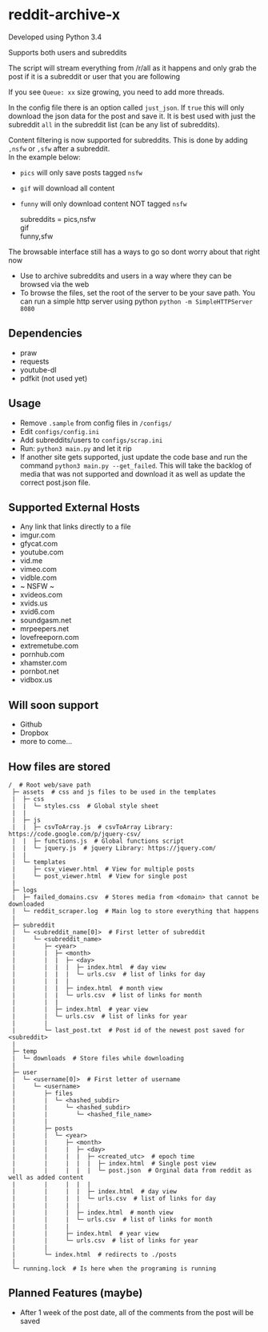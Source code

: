 # reddit-archive-x
  
Developed using Python 3.4

Supports both users and subreddits  

The script will stream everything from /r/all as it happens and only grab the post if it is a subreddit or user that you are following  

If you see `Queue: xx` size growing, you need to add more threads.

In the config file there is an option called `just_json`. If `true` this will only download the json data for the post and save it. It is best used with just the subreddit `all` in the subreddit list (can be any list of subreddits).


Content filtering is now supported for subreddits. This is done by adding `,nsfw` or `,sfw` after a subreddit.  
In the example below:
- `pics` will only save posts tagged `nsfw`
- `gif` will download all content
- `funny` will only download content NOT tagged `nsfw`

    subreddits = pics,nsfw   
                 gif   
                 funny,sfw   

The browsable interface still has a ways to go so dont worry about that right now

- Use to archive subreddits and users in a way where they can be browsed via the web
- To browse the files, set the root of the server to be your save path. You can run a simple http server using python `python -m SimpleHTTPServer 8080`

## Dependencies
- praw
- requests
- youtube-dl
- pdfkit (not used yet)


## Usage
- Remove `.sample` from config files in `/configs/`
- Edit `configs/config.ini`
- Add subreddits/users to `configs/scrap.ini`
- Run: `python3 main.py` and let it rip
- If another site gets supported, just update the code base and run the command `python3 main.py --get_failed`. This will take the backlog of media that was not supported and download it as well as update the correct post.json file.  


## Supported External Hosts
- Any link that links directly to a file
- imgur.com
- gfycat.com
- youtube.com
- vid.me
- vimeo.com
- vidble.com
- ~ NSFW ~
- xvideos.com
- xvids.us
- xvid6.com
- soundgasm.net
- mrpeepers.net
- lovefreeporn.com
- extremetube.com
- pornhub.com
- xhamster.com
- pornbot.net
- vidbox.us


## Will soon support
- Github
- Dropbox
- more to come...


## How files are stored

    /  # Root web/save path
     ├─ assets  # css and js files to be used in the templates
     |  ├─ css
     |  |  └─ styles.css  # Global style sheet
     |  |
     |  ├─ js
     |  |  ├─ csvToArray.js  # csvToArray Library: https://code.google.com/p/jquery-csv/
     |  |  ├─ functions.js  # Global functions script
     |  |  └─ jquery.js  # jquery Library: https://jquery.com/
     |  |
     |  └─ templates
     |     ├─ csv_viewer.html  # View for multiple posts
     |     └─ post_viewer.html  # View for single post
     |
     ├─ logs
     |  ├─ failed_domains.csv  # Stores media from <domain> that cannot be downloaded
     |  └─ reddit_scraper.log  # Main log to store everything that happens
     |  
     ├─ subreddit
     |  └─ <subreddit_name[0]>  # First letter of subreddit
     |     └─ <subreddit_name>
     |        ├─ <year>
     |        |  ├─ <month>
     |        |  |  ├─ <day>
     |        |  |  |  ├─ index.html  # day view
     |        |  |  |  └─ urls.csv  # list of links for day
     |        |  |  |
     |        |  |  ├─ index.html  # month view
     |        |  |  └─ urls.csv  # list of links for month
     |        |  |
     |        |  ├─ index.html  # year view
     |        |  └─ urls.csv  # list of links for year
     |        |
     |        └─ last_post.txt  # Post id of the newest post saved for <subreddit>
     |
     ├─ temp
     |  └─ downloads  # Store files while downloading
     |
     ├─ user
     |  └─ <username[0]>  # First letter of username
     |     └─ <username>
     |        ├─ files
     |        |  └─ <hashed_subdir>
     |        |     └─ <hashed_subdir>
     |        |        └─ <hashed_file_name>
     |        |
     |        ├─ posts
     |        |  └─ <year>
     |        |     ├─ <month>
     |        |     |  ├─ <day>
     |        |     |  |  ├─ <created_utc>  # epoch time
     |        |     |  |  |  ├─ index.html  # Single post view
     |        |     |  |  |  └─ post.json  # Orginal data from reddit as well as added content
     |        |     |  |  |
     |        |     |  |  ├─ index.html  # day view
     |        |     |  |  └─ urls.csv  # list of links for day
     |        |     |  |
     |        |     |  ├─ index.html  # month view
     |        |     |  └─ urls.csv  # list of links for month
     |        |     |
     |        |     ├─ index.html  # year view
     |        |     └─ urls.csv  # list of links for year
     |        |
     |        └─ index.html  # redirects to ./posts
     |
     └─ running.lock  # Is here when the programing is running


## Planned Features (maybe)
- After 1 week of the post date, all of the comments from the post will be saved